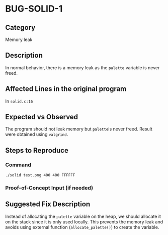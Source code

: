 # BUG-SOLID-1
## Category
Memory leak

## Description

In normal behavior, there is a memory leak as the `palette` variable is never freed. 

## Affected Lines in the original program
In `solid.c:16`

## Expected vs Observed
The program should not leak memory but `palette`is never freed. Result were obtained using `valgrind`.


## Steps to Reproduce

### Command

```
./solid test.png 400 400 FFFFFF
```

### Proof-of-Concept Input (if needed)

## Suggested Fix Description
Instead of allocating the `palette` variable on the heap, we should allocate it on the stack since it is only used locally. This prevents the memory leak and avoids using external function (`allocate_palette()`) to create the variable.